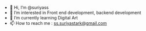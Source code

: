 - 👋 Hi, I’m @suriyass
- 👀 I’m interested in Front end development, backend development
- 🌱 I’m currently learning Digital Art
- 📫 How to reach me : ss.suriyastark@gmail.com

<!---
suriyass/suriyass is a ✨ special ✨ repository because its `README.md` (this file) appears on your GitHub profile.
You can click the Preview link to take a look at your changes.
--->
